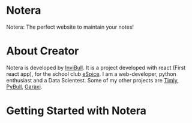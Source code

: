 # Notera
Notera: The perfect website to maintain your notes!

# About Creator
Notera is developed by [InviBull](https://invibull.github.io/home). It is a project developed with react (First react app), for the school club [eSpice](https://espice.netlify.app/). I am a web-developer, python enthusiast and a Data Scientest. Some of my other projects are [Timly](https://invibull.github.io/timly), [PyBull](https://invibull.github.io/python-tutorial), [Garaxi](https://invibull.github.io/garaxi).

# Getting Started with Notera
